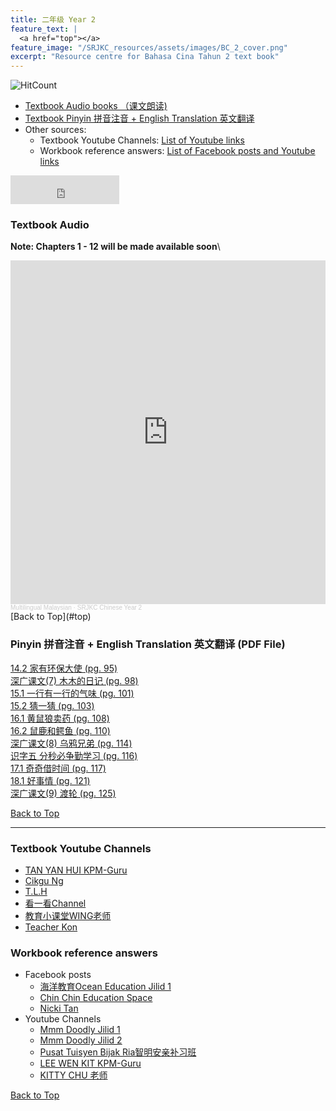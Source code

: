 ```yaml
---
title: 二年级 Year 2 
feature_text: |
  <a href="top"></a>
feature_image: "/SRJKC_resources/assets/images/BC_2_cover.png"
excerpt: "Resource centre for Bahasa Cina Tahun 2 text book"
---
```

![HitCount](https://hits.dwyl.com/multilingual-malaysian/SRJKC_resources.svg?style=flat)

- [Textbook Audio books （课文朗读)](#audio)
- [Textbook Pinyin 拼音注音 + English Translation 英文翻译](#pinyin)
- Other sources:
  - Textbook Youtube Channels: [List of Youtube links](#videos)
  - Workbook reference answers: [List of Facebook posts and Youtube links](#workbook)


<iframe src="https://www.facebook.com/plugins/like.php?href=https%3A%2F%2Fmultilingual-malaysian.github.io%2FSRJKC_resources%2Fyear2%2F&width=174&layout=button_count&action=like&size=large&share=true&height=46&appId" width="174" height="46" style="border:none;overflow:hidden" scrolling="no" frameborder="0" allowfullscreen="true" allow="autoplay; clipboard-write; encrypted-media; picture-in-picture; web-share"></iframe>

### Textbook Audio <a name="audio"></a>
**Note: Chapters 1 - 12 will be made available soon**\
<iframe width="100%" height="550" scrolling="no" frameborder="yes" allow="autoplay" src="https://w.soundcloud.com/player/?url=https%3A//api.soundcloud.com/playlists/1494647833&color=%23b0aa78&auto_play=false&hide_related=false&show_comments=false&show_user=false&show_reposts=false&show_teaser=false"></iframe><div style="font-size: 10px; color: #cccccc;line-break: anywhere;word-break: normal;overflow: hidden;white-space: nowrap;text-overflow: ellipsis; font-family: Interstate,Lucida Grande,Lucida Sans Unicode,Lucida Sans,Garuda,Verdana,Tahoma,sans-serif;font-weight: 100;"><a href="https://soundcloud.com/multilingual-malaysian" title="Multilingual Malaysian" target="_blank" style="color: #cccccc; text-decoration: none;">Multilingual Malaysian</a> · <a href="https://soundcloud.com/multilingual-malaysian/sets/srjkc-chinese-year-2" title="SRJKC Chinese Year 2" target="_blank" style="color: #cccccc; text-decoration: none;">SRJKC Chinese Year 2</a></div>
[Back to Top](#top)

### Pinyin 拼音注音 + English Translation 英文翻译 (PDF File) <a name="pinyin"></a>
<!--
[识字一　我的小天地 （pg. 1]\
[1.1 我们的校园故事 (pg. 2)]\
[1.2 热闹的乐园 (pg. 4)]\
[2.1 美术课 (pg. 6)]\
[2.2 小猫看着我 (pg. 8)]\
[深广课文(1) 放学路上 (pg. 11)]\
[3.1 我爱我家 (pg. 13)]\
[3.2 借生日 (pg. 14)]\
[4.1 小渔童和年画 (pg. 20)]\
[4.2 吃年糕 (pg. 22)]\
[深广课文(2) 新年 (pg. 25)]\
[识字二 小白兔种果树 (pg. 26)]\
[5.1 三个好朋友 (pg. 27)]\
[5.2 池塘边的叫声 (pg. 29)]\
[6.1 我的观察日记 (pg. 32)]\
[6.2 动物的心声 (pg. 34)]\
[深广课文(3) 蜻蜓落在睡莲上 (pg. 37)]\
[7.1 坐椅子 (pg. 41)]\
[7.2 风筝，快乐地飞着！(pg. 43)]\
[8.1 回乡下 (pg. 47)]\
[8.2 鱼米之乡——适耕庄鱼米之乡——适耕庄 (pg. 49)]\
[深广课文(4) 我的风筝 (pg. 52)]\
[识字三 添“口”歌 (pg. 54)]\
[9.1 童年的问号 (pg. 55)]\
[9.2 聪明的司马光 (pg. 57)]\
[10.1 拜访书的家 (pg. 63)]\
[10.2 我的阅读心得 (pg. 65)]\
[深广课文(5) 那一夜 (pg. 69)]\
[11.1 诗 (pg. 70)]\
[11.2 雾	(pg. 72)]\
[12.1 荷叶 (pg. 76)]\
[12.2 我们神奇的世界 (pg. 78)]\
[深广课文(6) 小雨点 (pg. 81)]\
[识字四 求取学问要勤劳 (pg. 85)]\
[13.1 种子的旅行 (pg. 86)](#13.1)\
[13.2 又臭又懒的花 (pg. 88)](#13.2)\
[13.4 大王花的自述 (pg. 91)](#13.4)\
[14.1 垃圾山消失了 (pg. 93)](#14.1)\
-->
<a href="/SRJKC_resources/doc/year2/14.2 家有环保大使.pdf" target="_blank">14.2 家有环保大使 (pg. 95)</a>\
<a href="/SRJKC_resources/doc/year2/深广课文(7) 木木的日记.pdf" target="_blank">深广课文(7) 木木的日记 (pg. 98)</a>\
<a href="/SRJKC_resources/doc/year2/15.1 一行有一行的气味.pdf" target="_blank">15.1 一行有一行的气味 (pg. 101)</a>\
<a href="/SRJKC_resources/doc/year2/15.2 猜一猜.pdf" target="_blank">15.2 猜一猜 (pg. 103)</a>\
<a href="/SRJKC_resources/doc/year2/16.1 黄鼠狼卖药.pdf" target="_blank">16.1 黄鼠狼卖药 (pg. 108)</a>\
<a href="/SRJKC_resources/doc/year2/16.2 鼠鹿和鳄鱼.pdf" target="_blank">16.2 鼠鹿和鳄鱼 (pg. 110)</a>\
<a href="/SRJKC_resources/doc/year2/深广课文(8) 乌鸦兄弟.pdf" target="_blank">深广课文(8) 乌鸦兄弟 (pg. 114)</a>\
<a href="/SRJKC_resources/doc/year2/识字五 分秒必争勤学习.pdf" target="_blank">识字五 分秒必争勤学习 (pg. 116)</a>\
<a href="/SRJKC_resources/doc/year2/17.1 奇奇借时间.pdf" target="_blank">17.1 奇奇借时间 (pg. 117)</a>\
<a href="/SRJKC_resources/doc/year2/18.1 好事情.pdf" target="_blank">18.1 好事情 (pg. 121)</a>\
<a href="/SRJKC_resources/doc/year2/深广课文(9) 渡轮.pdf" target="_blank">深广课文(9) 渡轮 (pg. 125)</a>

<!--
19. 美丽的夜市 (pg. 130)\
20. 会说话的灯 (pg. 135)\
深广课文(10) 萤火虫和星星 (pg. 139)\
21. 回家的脚印 (pg. 141)\
22. 百宝箱 (pg. 148)\
深广课文(11) 世界很小又很大 (pg. 152)
-->

[Back to Top](#top)

----
### Textbook Youtube Channels<a name="videos"></a>
- [TAN YAN HUI KPM-Guru](https://youtube.com/playlist?list=PLf9EvpEjmX6FKfJsyIE1RMIM-oGkkQ1fW)
- [Cikgu Ng](https://youtube.com/playlist?list=PLKYCXlOUDDOtQOTVPKB1jTBfncTSkik4Z)
- [T.L.H](https://youtube.com/playlist?list=PLGzns5GCP8N8ahwKlJ5ZxrRzQSJxI7YSk)
- [看一看Channel](https://youtube.com/playlist?list=PLEXNmzdhnfzDQ7Br-hCKlleHWzvpgyNv7)
- [教育小课堂WING老师](https://youtube.com/playlist?list=PLLQYH_wAFVF8Q2oPXUCi0fpP_2z7-5teO)
- [Teacher Kon](https://youtube.com/playlist?list=PLjI8qVK2iMkWc5EBmHs0ZY250d8pEJnbv)

### Workbook reference answers<a name="workbook"></a>
- Facebook posts
  - [海洋教育Ocean Education Jilid 1](https://www.facebook.com/103156078242684/posts/151329873425304/)
  - [Chin Chin Education Space](https://www.facebook.com/101217095134270/posts/157518642837448/)
  - [Nicki Tan](https://m.facebook.com/media/set/?vanity=sjkc520&set=a.414464896073712)
- Youtube Channels
  - [Mmm Doodly Jilid 1](https://youtu.be/QqxSfx8mNTs)
  - [Mmm Doodly Jilid 2](https://youtu.be/AeoMa2D2bzE)
  - [Pusat Tuisyen Bijak Ria智明安亲补习班](https://youtu.be/IUv5EygefUo)
  - [LEE WEN KIT KPM-Guru](https://www.youtube.com/channel/UC0Ij1ISeSOw2x0RNIVZKChA/videos)
  - [KITTY CHU 老师](https://youtube.com/playlist?list=PLN6YLweGbzq4XGTBU2RNwl8D3c2NsGl5O)

[Back to Top](#top)
